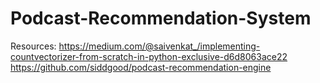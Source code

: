 # Podcast-Recommendation-System

Resources:
https://medium.com/@saivenkat_/implementing-countvectorizer-from-scratch-in-python-exclusive-d6d8063ace22
https://github.com/siddgood/podcast-recommendation-engine
